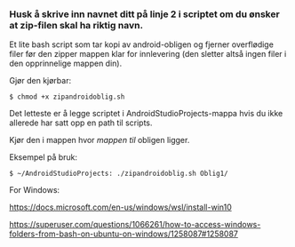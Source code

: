 ###  Husk å skrive inn navnet ditt på linje 2 i scriptet om du ønsker at zip-filen skal ha riktig navn.

Et lite bash script som tar kopi av android-obligen og fjerner overflødige filer før den zipper mappen klar for innlevering (den sletter altså ingen filer i den opprinnelige mappen din).


Gjør den kjørbar:
```
$ chmod +x zipandroidoblig.sh
```

Det letteste er å legge scriptet i AndroidStudioProjects-mappa hvis du ikke allerede har satt opp en path til scripts.

Kjør den i mappen hvor *mappen til* obligen ligger.

Eksempel på bruk:

```
$ ~/AndroidStudioProjects: ./zipandroidoblig.sh Oblig1/
```




For Windows:

https://docs.microsoft.com/en-us/windows/wsl/install-win10

https://superuser.com/questions/1066261/how-to-access-windows-folders-from-bash-on-ubuntu-on-windows/1258087#1258087
